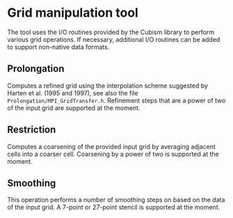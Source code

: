 # Grid manipulation tool

The tool uses the I/O routines provided by the Cubism library to perform
various grid operations.  If necessary, additional I/O routines can be added
to support non-native data formats.

## Prolongation

Computes a refined grid using the interpolation scheme suggested by Harten et
al. (1995 and 1997), see also the file `Prolongation/MPI_GridTransfer.h`.
Refinement steps that are a power of two of the input grid are supported at the
moment.

## Restriction

Computes a coarsening of the provided input grid by averaging adjacent cells
into a coarser cell.  Coarsening by a power of two is supported at the moment.

## Smoothing

This operation performs a number of smoothing steps on based on the data of the
input grid.  A 7-point or 27-point stencil is supported at the moment.
